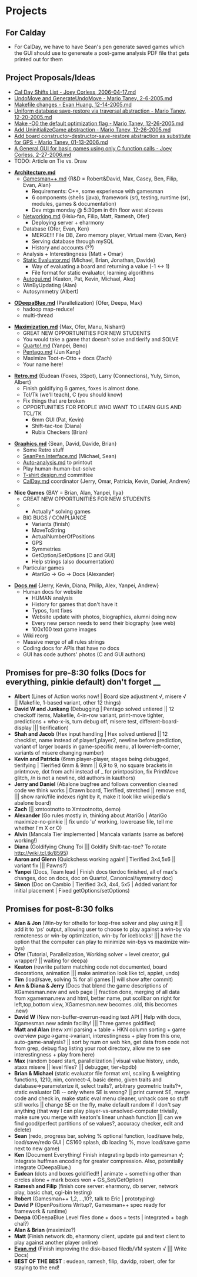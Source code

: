 Projects
========

For Calday
----------

-   For CalDay, we have to have Sean's pen generate saved games which the GUI should use to genereate a post-game analysis PDF file that gets printed out for them

**Project Proposals/Ideas**
---------------------------

-   [Cal Day Shifts List - Joey Corless, 2006-04-17.md](Cal_Day_Shifts_List_-_Joey_Corless,_2006-04-17.md "wikilink")
-   [UndoMove and GenerateUndoMove - Mario Tanev, 2-6-2005.md](UndoMove_and_GenerateUndoMove_-_Mario_Tanev,_2-6-2005.md "wikilink")
-   [Makefile changes - Evan Huang, 12-14-2005.md](Makefile_changes_-_Evan_Huang,_12-14-2005.md "wikilink")
-   [Uniform database save-restore via traversal abstraction - Mario Tanev, 12-20-2005.md](Uniform_database_save-restore_via_traversal_abstraction_-_Mario_Tanev,_12-20-2005.md "wikilink")
-   [Make -O0 the default optimization flag - Mario Tanev, 12-26-2005.md](Make_-O0_the_default_optimization_flag_-_Mario_Tanev,_12-26-2005.md "wikilink")
-   [Add UninitializeGame abstraction - Mario Tanev, 12-26-2005.md](Add_UninitializeGame_abstraction_-_Mario_Tanev,_12-26-2005.md "wikilink")
-   [Add board constructor-destructor-save-restore abstraction as substitute for GPS - Mario Tanev, 01-13-2006.md](Add_board_constructor-destructor-save-restore_abstraction_as_substitute_for_GPS_-_Mario_Tanev,_01-13-2006.md "wikilink")
-   [A General GUI for basic games using only C function calls - Joey Corless, 2-27-2006.md](A_General_GUI_for_basic_games_using_only_C_function_calls_-_Joey_Corless,_2-27-2006.md "wikilink")
-   TODO: Article on Tie vs. Draw

<!-- -->

-   **[Architecture.md](Architecture.md "wikilink")**
    -   [Gamesman++.md](GamesmanPlusPlus "wikilink") {R&D = Robert&David, Max, Casey, Ben, Filip, Evan, Alan}
        -   Requirements: C++, some experience with gamesman
        -   6 components (shells (java), framework (sr), testing, runtime (sr), modules, games & documentation)
        -   Dev mtgs monday @ 5:30pm in 6th floor west alcoves
    -   [Networking.md](Networking.md "wikilink") {Hsiu-fan, Filip, Matt, Ramesh, Ofer}
        -   Deploying server + eharmony
    -   Database {Ofer, Evan, Ken}
        -   MERGE!!! File DB, Zero memory player, Virtual mem {Evan, Ken}
        -   Serving database through mySQL
        -   History and accounts (??)
    -   Analysis + Interestingness {Matt + Omar}
    -   [Static Evaluator.md](Static_Evaluator.md "wikilink") {Michael, Brian, Jonathan, Davide}
        -   Way of evaluating a board and returning a value (-1 &lt;-&gt; 1)
        -   File format for static evaluator, learning algorithms
    -   [Autogui.md](Autogui.md "wikilink") (Keaton, Pat, Kevin, Michael, Alex)
    -   WinByUpdating (Alan)
    -   Autosymmetry (Albert)

<!-- -->

-   **[ODeepaBlue.md](ODeepaBlue.md "wikilink")** (Parallelization) {Ofer, Deepa, Max}
    -   hadoop map-reduce!
    -   multi-thread

<!-- -->

-   **[Maximization.md](Max "wikilink")** {Max, Ofer, Manu, Nishant}
    -   GREAT NEW OPPORTUNITIES FOR NEW STUDENTS
    -   You would take a game that doesn't solve and tierify and SOLVE
    -   [Quarto!.md](Quarto_Tierify "wikilink") (Yanpei, Beno)
    -   [Pentago.md](Pentago_Tierify "wikilink") (Jun Kang)
    -   Maximize Toot-n-Otto + docs (Zach)
    -   Your name here!

<!-- -->

-   **[Retro.md](Retro.md "wikilink")** {Eudean (Foxes, 3Spot), Larry (Connections), Yuly, Simon, Albert}
    -   Finish goldifying 6 games, foxes is almost done.
    -   Tcl/Tk (we'll teach), C (you should know)
    -   Fix things that are broken
    -   OPPORTUNITIES FOR PEOPLE WHO WANT TO LEARN GUIS AND TCL/TK
        -   6mm GUI (Pat, Kevin)
        -   Shift-tac-toe (Diana)
        -   Rubix Checkers (Brian)

<!-- -->

-   **[Graphics.md](Graphics.md "wikilink")** {Sean, David, Davide, Brian}
    -   Some Retro stuff
    -   [SeanPen Interface.md](Digital_Pen_Interface "wikilink") (Michael, Sean)
    -   [Auto-analysis.md](Auto-analysis.md "wikilink") to printout
    -   Play human-human-but-solve
    -   [T-shirt design.md](T-shirt_design.md "wikilink") committee
    -   [CalDay.md](CalDay.md "wikilink") coordinator {Jerry, Omar, Patricia, Kevin, Daniel, Andrew}

<!-- -->

-   **Nice Games** {BAY = Brian, Alan, Yanpei, Ilya}
    -   GREAT NEW OPPORTUNITIES FOR NEW STUDENTS
    -   -   Actually\* solving games
    -   BIG BUGS / COMPLIANCE
        -   Variants (finish)
        -   MoveToString
        -   ActualNumberOfPositions
        -   GPS
        -   Symmetries
        -   GetOption/SetOptions \[C and GUI\]
        -   Help strings (also documentation)
    -   Particular games
        -   AtariGo -&gt; Go -&gt; Docs (Alexander)

<!-- -->

-   **[Docs.md](Documentation "wikilink")** {Jerry, Kevin, Diana, Philip, Alex, Yanpei, Andrew}
    -   Human docs for website
        -   HUMAN analysis
        -   History for games that don't have it
        -   Typos, font fixes
        -   Website update with photos, biographics, alumni doing now
        -   Every new person needs to send their biography (see web)
        -   100x100 text game images
    -   Wiki reorg
    -   Massive merge of all rules strings
    -   Coding docs for APIs that have no docs
    -   GUI has code authors' photos (C and GUI authors)

Promises for pre-8:30 folks (Docs for everything, pinkie default) don't forget \_\_
-----------------------------------------------------------------------------------

-   **Albert** (Lines of Action works now! | Board size adjustment √, misere √ || Makefile, 1-based variant, other 12 things)
-   **David W and Junkang** (Debugging | Pentago solved untiered || 12 checkoff items, Makefile, 4-in-row variant, print-move tighter, predictions + who-x-is, turn debug off, misere test, different-board-display ||| tierification)
-   **Shah and Jacob** (Hex input handling | Hex solved untiered || 12 checklist, name instead of player1,player2, newline before prediction, variant of larger boards in game-specific menu, a1 lower-left-corner, variants of misere changing number)
-   **Kevin and Patricia** (6mm player-player, stages being debugged, tierifying | Tierified 6mm & 9mm || 6,9 to 9, no square brackets in printmove, dot from achi instead of \_ for printposition, fix PrintMove glitch, /n is not a newline, old authors in kauthors)
-   **Jerry and Daniel** (Abalone bugfree and follows convention cleaned code we think works | Drawn board, Tierified, stretched || remove end, ||| show rank/file indexes right by it, make it look like wikipedia's abalone board)
-   **Zach** (|| xmtootnotto to Xmtootnotto, demo)
-   **Alexander** (Go rules mostly in, thinking about AtariGo | AtariGo maximize-no-pinkie || fix undo 'u' working, lowercase file, tell me whether I'm X or O)
-   **Alvin** (Mancala Tier implemented | Mancala variants (same as before) working!)
-   **Diana** (Goldifying Chung Toi ||| Goldify Shift-tac-toe? To rotate <http://wiki.tcl.tk/8595>)
-   **Aaron and Glenn** (Quickchess working again! | Tierified 3x4,5x6 || variant fix ||| Pawns?)
-   **Yanpei** (Docs, Team lead | Finish docs tierdoc finished, all of max's changes, doc on docs, doc on Quarto!, Canonical/symmetry doc)
-   **Simon** (Doc on Cambio | Tierified 3x3, 4x4, 5x5 | Added variant for initial placement | Fixed getOptions/setOptions)

Promises for post-8:30 folks
----------------------------

-   **Alan & Jon** (Win-by for othello for loop-free solver and play using it || add it to 'ps' output, allowing user to choose to play against a win-by via remoteness or win-by optimization, win-by for iceblocks! ||| have the option that the computer can play to minimize win-bys vs maximize win-bys)
-   **Ofer** (Tutorial, Parallelization, Working solver + level creator, gui wrapper? || waiting for deepa)
-   **Keaton** (rewrite pattern matching code not documented, board decorations, animation ||| make animation look like tcl, applet, undo)
-   **Tim** (load/save, solving % for all games || will show after commit)
-   **Ann & Diana & Jerry** (Docs that blend the game descriptions of XGamesman.new and web page || fraction done, merging of all data from xgameman.new and html, better name, put scollbar on right for left,top,bottom view, XGamesman.new becomes .old, this becomes .new)
-   **David W** (New non-buffer-overrun-reading text API | Help with docs, Xgamesman.new admin facility! ||| Three games goldified)
-   **Matt and Alan** (new xml parsing + table + HKN column sorting + game overview page-&gt;game-&gt;variant, interestingness + play from this one, auto-game-analysis? || sort by num on web hkn, get data from code not from grep, debug flag listing your root directory, allow me to see interestingness + play from here)
-   **Max** (random board start, parallelization | visual value history, undo, ataxx misere || level files? ||| debugger, tier+bpdb)
-   **Brian & Michael** (static evaluator file format xml, scaling & weighting functions, 1210, nim, connect-4, basic demo, given traits and database=&gt;parameterize it, select traits?, arbitrary geometric traits?\*, static evaluator DB -- only where SE is wrong? || print current SE, merge code and check in, make static eval menu cleaner, unhack core so stuff still works || change SE on the fly, make default random if I don't say anything (that way I can play player-vs-unsolved-computer trivially, make sure you merge with keaton's linear unhash function ||| can we find good/perfect partitions of se values?, accuracy checker, edit and delete)
-   **Sean** (redo, progress bar, solving % optional function, load/save help, load/save/redo GUI | CS160 splash, db loading %, move load/save game next to new game)
-   **Ken** (Document Everything! Finish integrating bpdb into gamesman √; Integrate huffman encoding for greater compression. Also, potentially integrate ODeepaBlue.)
-   **Eudean** (dots and boxes goldified!! | animate + something other than circles alone + mark boxes won + GS\_Set/GetOption)
-   **Ramesh and Filip** (finish core server: eharmony, db server, network play, basic chat, cgi-bin testing)
-   **Robert** (Gamesman++ 1,2,...,10?, talk to Eric | prototyping)
-   **David P** (OpenPositions Writup?, Gamesman++ spec ready for framework & runtime)
-   **Deepa** (ODeepaBlue Level files done + docs + tests | integrated + bagh chal?)
-   **Alan & Brian** (maximize?)
-   **Matt** (Finish network db, eharmony client, update gui and text client to play against another player online)
-   **[Evan.md](User:Hevanm "wikilink")** (Finish improving the disk-based filedb/VM system √ ||| Write Docs)
-   **BEST OF THE BEST** : eudean, ramesh, filip, davidp, robert, ofer for staying to the end!

